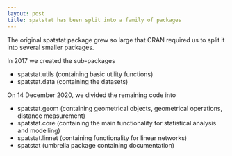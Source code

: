 ```yaml
---
layout: post
title: spatstat has been split into a family of packages
---
```


The original spatstat package grew so large 
that CRAN required us to split it into several smaller packages.

In 2017 we created the sub-packages

* spatstat.utils (containing basic utility functions)
* spatstat.data (containing the datasets)

On 14 December 2020, we divided the remaining code into

* spatstat.geom (containing geometrical objects, geometrical operations,
distance measurement)
* spatstat.core (containing the main functionality for statistical analysis
and modelling)
* spatstat.linnet (containing functionality for linear networks)
* spatstat (umbrella package containing documentation)


